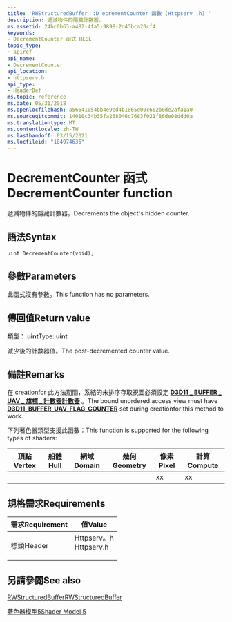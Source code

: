```yaml
---
title: 'RWStructuredBuffer：:D ecrementCounter 函數 (Httpserv .h) '
description: 遞減物件的隱藏計數器。
ms.assetid: 24bc0b63-a482-4fa5-9898-2d43bca20cf4
keywords:
- DecrementCounter 函式 HLSL
topic_type:
- apiref
api_name:
- DecrementCounter
api_location:
- httpserv.h
api_type:
- HeaderDef
ms.topic: reference
ms.date: 05/31/2018
ms.openlocfilehash: a56641054bb4e9ed4b1865d00c662b0de2afa1a0
ms.sourcegitcommit: 14010c34b35fa268046c7683f021f86de08ddd0a
ms.translationtype: MT
ms.contentlocale: zh-TW
ms.lasthandoff: 03/15/2021
ms.locfileid: "104974636"
---
```

# <a name="decrementcounter-function"></a><span data-ttu-id="8755a-104">DecrementCounter 函式</span><span class="sxs-lookup"><span data-stu-id="8755a-104">DecrementCounter function</span></span>

<span data-ttu-id="8755a-105">遞減物件的隱藏計數器。</span><span class="sxs-lookup"><span data-stu-id="8755a-105">Decrements the object's hidden counter.</span></span>

## <a name="syntax"></a><span data-ttu-id="8755a-106">語法</span><span class="sxs-lookup"><span data-stu-id="8755a-106">Syntax</span></span>

``` syntax
uint DecrementCounter(void);
```

## <a name="parameters"></a><span data-ttu-id="8755a-107">參數</span><span class="sxs-lookup"><span data-stu-id="8755a-107">Parameters</span></span>

<span data-ttu-id="8755a-108">此函式沒有參數。</span><span class="sxs-lookup"><span data-stu-id="8755a-108">This function has no parameters.</span></span>

## <a name="return-value"></a><span data-ttu-id="8755a-109">傳回值</span><span class="sxs-lookup"><span data-stu-id="8755a-109">Return value</span></span>

<span data-ttu-id="8755a-110">類型： **uint**</span><span class="sxs-lookup"><span data-stu-id="8755a-110">Type: **uint**</span></span>

<span data-ttu-id="8755a-111">減少後的計數器值。</span><span class="sxs-lookup"><span data-stu-id="8755a-111">The post-decremented counter value.</span></span>

## <a name="remarks"></a><span data-ttu-id="8755a-112">備註</span><span class="sxs-lookup"><span data-stu-id="8755a-112">Remarks</span></span>

<span data-ttu-id="8755a-113">在 creationfor 此方法期間，系結的未排序存取視圖必須設定 [**D3D11 \_ BUFFER \_ UAV \_ 旗標 \_ 計數器計數器**](/windows/desktop/api/d3d11/ne-d3d11-d3d11_buffer_uav_flag) 。</span><span class="sxs-lookup"><span data-stu-id="8755a-113">The bound unordered access view must have [**D3D11\_BUFFER\_UAV\_FLAG\_COUNTER**](/windows/desktop/api/d3d11/ne-d3d11-d3d11_buffer_uav_flag) set during creationfor this method to work.</span></span>

<span data-ttu-id="8755a-114">下列著色器類型支援此函數：</span><span class="sxs-lookup"><span data-stu-id="8755a-114">This function is supported for the following types of shaders:</span></span>



| <span data-ttu-id="8755a-115">頂點</span><span class="sxs-lookup"><span data-stu-id="8755a-115">Vertex</span></span> | <span data-ttu-id="8755a-116">船體</span><span class="sxs-lookup"><span data-stu-id="8755a-116">Hull</span></span> | <span data-ttu-id="8755a-117">網域</span><span class="sxs-lookup"><span data-stu-id="8755a-117">Domain</span></span> | <span data-ttu-id="8755a-118">幾何</span><span class="sxs-lookup"><span data-stu-id="8755a-118">Geometry</span></span> | <span data-ttu-id="8755a-119">像素</span><span class="sxs-lookup"><span data-stu-id="8755a-119">Pixel</span></span> | <span data-ttu-id="8755a-120">計算</span><span class="sxs-lookup"><span data-stu-id="8755a-120">Compute</span></span> |
|--------|------|--------|----------|-------|---------|
|        |      |        |          | <span data-ttu-id="8755a-121">x</span><span class="sxs-lookup"><span data-stu-id="8755a-121">x</span></span>     | <span data-ttu-id="8755a-122">x</span><span class="sxs-lookup"><span data-stu-id="8755a-122">x</span></span>       |



 

## <a name="requirements"></a><span data-ttu-id="8755a-123">規格需求</span><span class="sxs-lookup"><span data-stu-id="8755a-123">Requirements</span></span>



| <span data-ttu-id="8755a-124">需求</span><span class="sxs-lookup"><span data-stu-id="8755a-124">Requirement</span></span> | <span data-ttu-id="8755a-125">值</span><span class="sxs-lookup"><span data-stu-id="8755a-125">Value</span></span> |
|-------------------|---------------------------------------------------------------------------------------|
| <span data-ttu-id="8755a-126">標頭</span><span class="sxs-lookup"><span data-stu-id="8755a-126">Header</span></span><br/> | <dl> <span data-ttu-id="8755a-127"><dt>Httpserv。h</dt></span><span class="sxs-lookup"><span data-stu-id="8755a-127"><dt>Httpserv.h</dt></span></span> </dl> |



## <a name="see-also"></a><span data-ttu-id="8755a-128">另請參閱</span><span class="sxs-lookup"><span data-stu-id="8755a-128">See also</span></span>

<dl> <dt>

[<span data-ttu-id="8755a-129">RWStructuredBuffer</span><span class="sxs-lookup"><span data-stu-id="8755a-129">RWStructuredBuffer</span></span>](sm5-object-rwstructuredbuffer.md)
</dt> <dt>

[<span data-ttu-id="8755a-130">著色器模型5</span><span class="sxs-lookup"><span data-stu-id="8755a-130">Shader Model 5</span></span>](d3d11-graphics-reference-sm5.md)
</dt> </dl>

 

